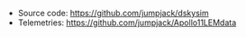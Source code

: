  - Source code: https://github.com/jumpjack/dskysim
 - Telemetries: https://github.com/jumpjack/Apollo11LEMdata
